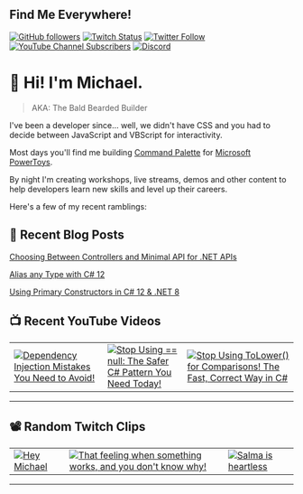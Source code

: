 ## Find Me Everywhere!

[![GitHub followers](https://img.shields.io/github/followers/michaeljolley?style=social)](https://github.com/michaeljolley) [![Twitch Status](https://img.shields.io/twitch/status/baldbeardedbuilder?style=social)](https://twitch.tv/baldbeardedbuilder) [![Twitter Follow](https://img.shields.io/twitter/follow/michaeljolley?style=social)](https://twitter.com/michaeljolley) [![YouTube Channel Subscribers](https://img.shields.io/youtube/channel/subscribers/UCn2FoDbv_veJB_UbrF93_jw?style=social)](https://youtube.com/baldbeardedbuilder) [![Discord](https://img.shields.io/discord/565665509350178827)](https://discord.gg/XSG7HJm)

# 👋 Hi! I'm Michael.

> AKA: The Bald Bearded Builder

I've been a developer since... well, we didn't have CSS and you had to decide between JavaScript and VBScript for interactivity.

Most days you'll find me building [Command Palette](https://learn.microsoft.com/en-us/windows/powertoys/command-palette/overview) for [Microsoft PowerToys](https://github.com/microsoft/PowerToys).

By night I'm creating workshops, live streams, demos and other content to help developers learn new skills and level up their careers.

Here's a few of my recent ramblings:

## 📝 Recent Blog Posts


[Choosing Between Controllers and Minimal API for .NET APIs](https:&#x2F;&#x2F;baldbeardedbuilder.com&#x2F;blog&#x2F;choosing-between-dotnet-controllers-and-minimal-apis&#x2F;)


[Alias any Type with C# 12](https:&#x2F;&#x2F;baldbeardedbuilder.com&#x2F;blog&#x2F;alias-any-type-in-csharp-12&#x2F;)


[Using Primary Constructors in C# 12 &amp; .NET 8](https:&#x2F;&#x2F;baldbeardedbuilder.com&#x2F;blog&#x2F;primary-constructors-in-csharp-12-dotnet&#x2F;)


## 📺 Recent YouTube Videos

<table>
  <tr>
    <td>
      <a href="https://www.youtube.com/watch?v=NZ-4z3J2xy0" target="_blank">
        <img style="align=center" src="https://i2.ytimg.com/vi/NZ-4z3J2xy0/mqdefault.jpg" alt="Dependency Injection Mistakes You Need to Avoid!"/>
      </a>
    </td>
    <td>
      <a href="https://www.youtube.com/watch?v=U3u4PEkW33E" target="_blank">
        <img style="align=center" src="https://i2.ytimg.com/vi/U3u4PEkW33E/mqdefault.jpg" alt="Stop Using &#x3D;&#x3D; null: The Safer C# Pattern You Need Today!"/>
      </a>
    </td>
    <td>
      <a href="https://www.youtube.com/watch?v=DNzAoLwXLzc" target="_blank">
        <img style="align=center" src="https://i2.ytimg.com/vi/DNzAoLwXLzc/mqdefault.jpg" alt="Stop Using ToLower() for Comparisons! The Fast, Correct Way in C#"/>
      </a>
    </td>
  </tr>
</table>

---

## 📽️ Random Twitch Clips

<table>
  <tr>
    <td>
      <a href="https://www.twitch.tv/baldbeardedbuilder/clip/FineElegantBorkMau5" target="_blank">
        <img src="https://static-cdn.jtvnw.net/twitch-clips/AT-cm%7C927077644-preview-480x272.jpg" alt="Hey Michael"/>
      </a>
    </td>
    <td>
      <a href="https://www.twitch.tv/baldbeardedbuilder/clip/BumblingSilkyYogurtShazBotstix-434-H7wF46tQD3yx" target="_blank">
        <img src="https://static-cdn.jtvnw.net/twitch-clips/AT-cm%7C1073008153-preview-480x272.jpg" alt="That feeling when something works, and you don&#39;t know why!"/>
      </a>
    </td>
    <td>
      <a href="https://www.twitch.tv/baldbeardedbuilder/clip/CredulousAdventurousLyrebirdSeemsGood" target="_blank">
        <img src="https://static-cdn.jtvnw.net/twitch-clips/AT-cm%7C829272165-preview-480x272.jpg" alt="Salma is heartless"/>
      </a>
    </td>
  </tr>
</table>

---
